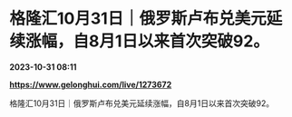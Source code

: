 # 格隆汇10月31日｜俄罗斯卢布兑美元延续涨幅，自8月1日以来首次突破92。

**2023-10-31 08:11**

**https://www.gelonghui.com/live/1273672**

格隆汇10月31日｜俄罗斯卢布兑美元延续涨幅，自8月1日以来首次突破92。